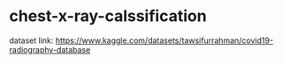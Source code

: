 # chest-x-ray-calssification

dataset link: https://www.kaggle.com/datasets/tawsifurrahman/covid19-radiography-database
